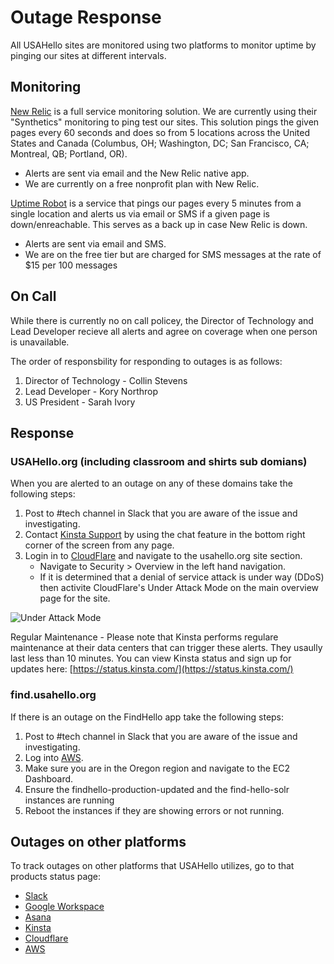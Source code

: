 # Outage Response

All USAHello sites are monitored using two platforms to monitor uptime by pinging our sites at different intervals.

## Monitoring
[New Relic](https://one.newrelic.com/) is a full service monitoring solution. We are currently using their "Synthetics" monitoring to ping test our sites.  This solution pings the given pages every 60 seconds and does so from 5 locations across the United States and Canada (Columbus, OH; Washington, DC; San Francisco, CA; Montreal, QB; Portland, OR).

- Alerts are sent via email and the New Relic native app.
- We are currently on a free nonprofit plan with New Relic.

[Uptime Robot](https://uptimerobot.com/) is a service that pings our pages every 5 minutes from a single location and alerts us via email or SMS if a given page is down/enreachable. This serves as a back up in case New Relic is down.

- Alerts are sent via email and SMS.
- We are on the free tier but are charged for SMS messages at the rate of $15 per 100 messages


## On Call
While there is currently no on call policey, the Director of Technology and Lead Developer recieve all alerts and agree on coverage when one person is unavailable.

The order of responsbility for responding to outages is as follows:

1. Director of Technology - Collin Stevens
2. Lead Developer - Kory Northrop
3. US President - Sarah Ivory


## Response

### USAHello.org (including classroom and shirts sub domians)

When you are alerted to an outage on any of these domains take the following steps:

1. Post to #tech channel in Slack that you are aware of the issue and investigating.
2. Contact [Kinsta Support](https://my.kinsta.com/) by using the chat feature in the bottom right corner of the screen from any page.
3. Login in to [CloudFlare](https://dash.cloudflare.com/) and navigate to the usahello.org site section.
	- Navigate to Security > Overview in the left hand navigation.
	- If it is determined that a denial of service attack is under way (DDoS) then activite CloudFlare's Under Attack Mode on the main overview page for the site.

![Under Attack Mode](../img/CloudflareUnderAttack.png)

Regular Maintenance - Please note that Kinsta performs regulare maintenance at their data centers that can trigger these alerts.  They usaully last less than 10 minutes.  You can view Kinsta status and sign up for updates here: [https://status.kinsta.com/](https://status.kinsta.com/)

### find.usahello.org

If there is an outage on the FindHello app take the following steps:

1. Post to #tech channel in Slack that you are aware of the issue and investigating.
2. Log into [AWS](https://us-east-2.signin.aws.amazon.com/).
3. Make sure you are in the Oregon region and navigate to the EC2 Dashboard.
4. Ensure the findhello-production-updated and the find-hello-solr instances are running
5. Reboot the instances if they are showing errors or not running.


## Outages on other platforms

To track outages on other platforms that USAHello utilizes, go to that products status page:

- [Slack](https://status.slack.com/)
- [Google Workspace](https://www.google.com/appsstatus/dashboard/)
- [Asana](https://status.asana.com/)
- [Kinsta](https://status.kinsta.com/)
- [Cloudflare](https://www.cloudflarestatus.com/)
- [AWS](https://health.aws.amazon.com/health/home#/account/dashboard/open-issues)